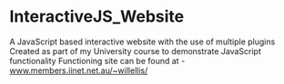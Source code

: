 # InteractiveJS_Website
A JavaScript based interactive website with the use of multiple plugins
Created as part of my University course to demonstrate JavaScript functionality
Functioning site can be found at -
www.members.iinet.net.au/~willellis/
